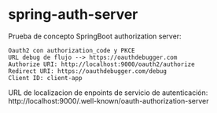 # spring-auth-server
Prueba de concepto SpringBoot authorization server:

    Oauth2 con authorization_code y PKCE
    URL debug de flujo --> https://oauthdebugger.com
    Authorize URI: http://localhost:9000/oauth2/authorize
    Redirect URI: https://oauthdebugger.com/debug
    Client ID: client-app

URL de localizacion de enpoints de servicio de autenticación: http://localhost:9000/.well-known/oauth-authorization-server

